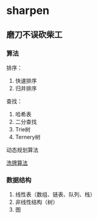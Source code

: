 # sharpen
磨刀不误砍柴工
---

### 算法

排序：
1. 快速排序
2. 归并排序

查找：
1. 哈希表
2. 二分查找
3. Trie树
4. Ternery树

动态规划算法

[洗牌算法](/shuffle.md)

### 数据结构

1. 线性表（数组、链表、队列、栈）
2. 非线性结构（树）
3. 图
